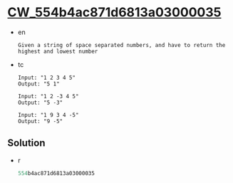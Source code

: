 # [CW_554b4ac871d6813a03000035](https://www.codewars.com/kata/554b4ac871d6813a03000035)

* en

  ```en
  Given a string of space separated numbers, and have to return the highest and lowest number
  ```

* tc

  ```tc
  Input: "1 2 3 4 5"
  Output: "5 1"

  Input: "1 2 -3 4 5"
  Output: "5 -3"

  Input: "1 9 3 4 -5"
  Output: "9 -5"
  ```

## Solution

* r

  ```r
  554b4ac871d6813a03000035
  ```
